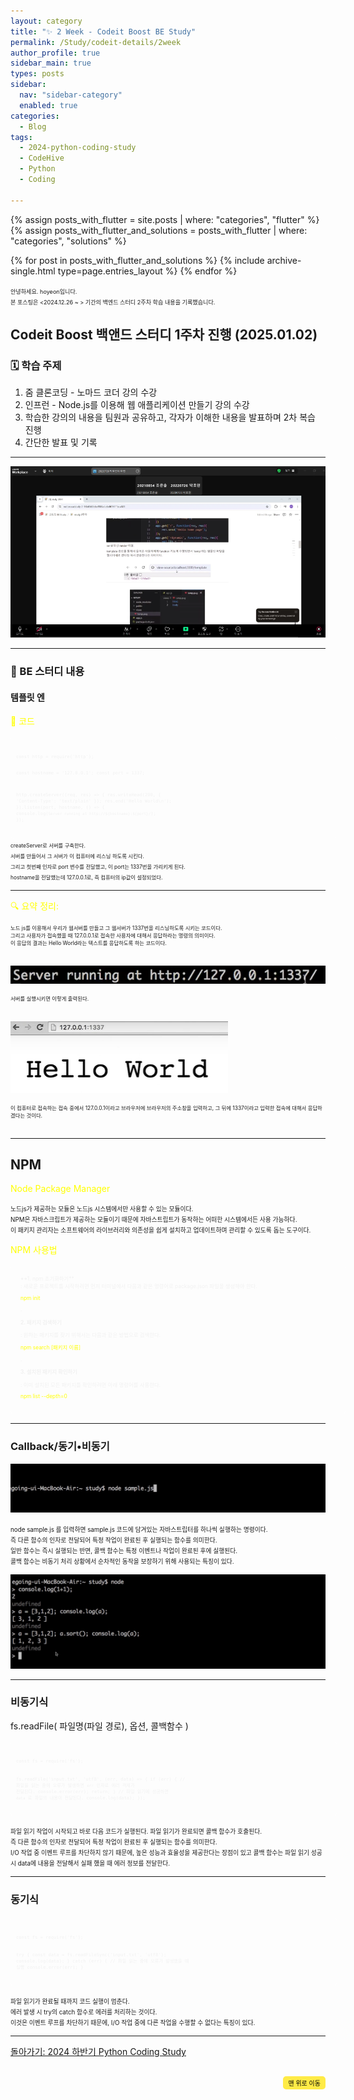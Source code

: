 ```yaml
---
layout: category
title: "✨ 2 Week - Codeit Boost BE Study"
permalink: /Study/codeit-details/2week
author_profile: true
sidebar_main: true
types: posts
sidebar:
  nav: "sidebar-category"
  enabled: true
categories:
  - Blog
tags:
  - 2024-python-coding-study
  - CodeHive
  - Python
  - Coding
    
---
```




{% assign posts_with_flutter = site.posts | where: "categories", "flutter" %}
{% assign posts_with_flutter_and_solutions = posts_with_flutter | where: "categories", "solutions" %}

{% for post in posts_with_flutter_and_solutions %}
  {% include archive-single.html type=page.entries_layout %}
{% endfor %}  



<span style="font-size:65%">안녕하세요. hoyeon입니다.<br>
본 포스팅은 <2024.12.26 ~ > 기간의 백엔드 스터디 2주차 학습 내용을 기록했습니다.</span>


## Codeit Boost 백앤드 스터디 1주차 진행 (2025.01.02)

### 🗓️ 학습 주제


1. 줌 클론코딩 - 노마드 코더 <Nomad Coders> 강의 수강<br>
2. 인프런 - Node.js를 이용해 웹 애플리케이션 만들기 강의 수강<br>
3. 학습한 강의의 내용을 팀원과 공유하고, 각자가 이해한 내용을 발표하며 2차 복습 진행<br>
4. 간단한 발표 및 기록<br>
 



---   



<img src="https://raw.githubusercontent.com/park-hoyeon/park-hoyeon.github.io/master/_pages/Study/images/BE2.png">



---
### 📝 BE 스터디 내용

#### 템플릿 엔


<span style="color:yellow"> 📝 코드</span>

<link rel="stylesheet" href="https://cdnjs.cloudflare.com/ajax/libs/highlight.js/11.8.0/styles/atom-one-dark.min.css">
<script src="https://cdnjs.cloudflare.com/ajax/libs/highlight.js/11.8.0/highlight.min.js"></script>
<script>hljs.highlightAll();</script>

<div style="font-size:60%; padding:8px; border: 1px solid rgba(255, 255, 255, 0.2); border-radius:5px; background-color: rgba(255, 255, 255, 0.05); color: #f1f1f1; width: 100%; margin-left: 0; margin-right: 0; text-align: left; font-family: monospace;">
  <pre><code class="java">
const http = require('http');

const hostname = '127.0.0.1';
const port = 1337;

http.createServer((req, res) => {
 res.writeHead(200, { 'Content-Type': 'text/plain' });
 res.end('Hello World\n');
}).listen(port, hostname, () => {
 console.log(`Server running at http://${hostname}:${port}/`);
});
  </code></pre>
</div>


<span style="font-size:60%">
createServer로 서버를 구축한다.<br> 
서버를 만들어서 그 서버가 이 컴퓨터에 리스닝 하도록 시킨다. <br>
그리고 첫번째 인자로 port 변수를 전달했고, 이 port는 1337번을 가리키게 된다.<br>
hostname을 전달했는데 127.0.0.1로, 즉 컴퓨터의 ip값이 설정되었다.<br/>
</span>  

---   


<span style="color:yellow">🔍 요약 정리:</span><br>
<div style="font-size:60%">
노드 js를 이용해서 우리가 웹서버를 만들고 그 웹서버가 1337번을 리스닝하도록 시키는 코드이다.<br> 
그리고 사용자가 접속했을 때 127.0.0.1로 접속한 사용자에 대해서 응답하라는 명령의 의미이다.<br>
이 응답의 결과는 Hello World라는 텍스트를 응답하도록 하는 코드이다.</div> <br/>

<img src="https://raw.githubusercontent.com/park-hoyeon/park-hoyeon.github.io/master/_pages/Study/images/1-1.png"> <br>  

<div style="font-size:60%"> 서버를 실행시키면 이렇게 출력된다.</div><br>   


<img src="https://raw.githubusercontent.com/park-hoyeon/park-hoyeon.github.io/master/_pages/Study/images/1-2.png">   <br>

<div style="font-size:60%"> 
이 컴퓨터로 접속하는 접속 중에서 127.0.0.1이라고 브라우저에 브라우저의 주소창을 입력하고, 그 뒤에 1337이라고 입력한 접속에 대해서 응답하겠다는 것이다.</div><br>   

---  


## NPM  


<span style="color:yellow">Node Package Manager</span><br>

<span style="font-size:70%">
노드js가 제공하는 모듈은 노드js 시스템에서만 사용할 수 있는 모듈이다.<br> 
NPM은 자바스크립트가 제공하는 모듈이기 때문에 자바스트립트가 동작하는 어떠한 시스템에서든 사용 가능하다.<br>
이 패키지 관리자는 소프트웨어의 라이브러리와 의존성을 쉽게 설치하고 업데이트하며 관리할 수 있도록 돕는 도구이다. </span><br>   






<span style="color:yellow">NPM 사용법</span><br>
<div style="font-size:60%; padding:15px; border: 1px solid rgba(255, 255, 255, 0.2); border-radius:5px; background-color: rgba(255, 255, 255, 0.05); color: #f1f1f1; width: 100%; margin-left: 0; margin-right: 0; text-align: left;">
**1. npm 초기화하기** <br>   
: 새로운 프로젝트를 시작하려면 먼저 터미널에서 다음과 같은 명령어로 package.json 파일을 생성해야 한다.<br>

<span style="color:yellow">npm init</span><br> 

.

**2. 패키지 검색하기** <br>

: 원하는 패키지를 찾기 위해서는 다음과 같은 방법으로 검색한다.<br>

<span style="color:yellow">npm search [패키지 이름]</span><br>   

.

**3. 설치된 패키지 확인하기** <br>

: 이미 설치된 모든 패키지를 확인하려면 아래 명령어를 사용한다.<br>

<span style="color:yellow">npm list --depth=0</span><br> 
</div>

---

### Callback/동기•비동기

<img src="https://raw.githubusercontent.com/park-hoyeon/park-hoyeon.github.io/master/_pages/Study/images/1-3.jpeg">   <br>

<span style="font-size:70%">
node sample.js 를 입력하면 sample.js 코드에 담겨있는 자바스트립터를 하나씩 실행하는 명령이다.<br>
즉 다른 함수의 인자로 전달되어 특정 작업이 완료된 후 실행되는 함수를 의미한다.<br>
일반 함수는 즉시 실행되는 반면, 콜백 함수는 특정 이벤트나 작업이 완료된 후에 실행된다.<br>
콜백 함수는 비동기 처리 상황에서 순차적인 동작을 보장하기 위해 사용되는 특징이 있다. </span><br>  

 
<img src="https://raw.githubusercontent.com/park-hoyeon/park-hoyeon.github.io/master/_pages/Study/images/1-4.jpeg">   <br>

---

### 비동기식

fs.readFile( 파일명(파일 경로), 옵션, 콜백함수 )<br>

<link rel="stylesheet" href="https://cdnjs.cloudflare.com/ajax/libs/highlight.js/11.8.0/styles/atom-one-dark.min.css">
<script src="https://cdnjs.cloudflare.com/ajax/libs/highlight.js/11.8.0/highlight.min.js"></script>
<script>hljs.highlightAll();</script>

<div style="font-size:60%; padding:8px; border: 1px solid rgba(255, 255, 255, 0.2); border-radius:5px; background-color: rgba(255, 255, 255, 0.05); color: #f1f1f1; width: 100%; margin-left: 0; margin-right: 0; text-align: left; font-family: monospace;">
  <pre><code class="java">
const fs = require('fs');

fs.readFile('input.txt', 'utf8', (err, data) => {
  if (err) {
    // 파일을 읽는 중에 오류가 발생하면 `err` 인자로 에러 객체가 전달된다.
    console.error(err);
    return;
  }
  // 파일 읽기에 성공하면 `data` 로 파일의 내용이 전달된다.
  console.log(data);
});
  </code></pre>
</div>



<span style="font-size:70%">파일 읽기 작업이 시작되고 바로 다음 코드가 실행된다. 파일 읽기가 완료되면 콜백 함수가 호출된다.<br>
즉 다른 함수의 인자로 전달되어 특정 작업이 완료된 후 실행되는 함수를 의미한다.<br>
I/O 작업 중 이벤트 루프를 차단하지 않기 때문에, 높은 성능과 효율성을 제공한다는 장점이 있고
콜백 함수는 파일 읽기 성공 시 data에 내용을 전달해서 실패 했을 때 에러 정보를 전달한다.</span><br>  


---

### 동기식


<link rel="stylesheet" href="https://cdnjs.cloudflare.com/ajax/libs/highlight.js/11.8.0/styles/atom-one-dark.min.css">
<script src="https://cdnjs.cloudflare.com/ajax/libs/highlight.js/11.8.0/highlight.min.js"></script>
<script>hljs.highlightAll();</script>

<div style="font-size:60%; padding:8px; border: 1px solid rgba(255, 255, 255, 0.2); border-radius:5px; background-color: rgba(255, 255, 255, 0.05); color: #f1f1f1; width: 100%; margin-left: 0; margin-right: 0; text-align: left; font-family: monospace;">
  <pre><code class="java">
const fs = require('fs');

try {
  const data = fs.readFileSync('input.txt', 'utf8');
  console.log(data);
} catch (err) {
  // 파일 읽는 중에 오류가 발생했을 때 실행
  console.error(err);
}
  </code></pre>
</div>



<span style="font-size:70%">파일 읽기가 완료될 때까지 코드 실행이 멈춘다.<br>
에러 발생 시 try의 catch 함수로 에러를 처리하는 것이다.<br>
이것은 이벤트 루프를 차단하기 때문에, I/O 작업 중에 다른 작업을 수행할 수 없다는 특징이 있다.</span><br>  


---




[돌아가기: 2024 하반기 Python Coding Study](https://park-hoyeon.github.io/Study/Codeit%20Boost%20BE%20Study/)  


<div style="text-align: right; margin-top: 30px;">
  <button onclick="scrollToTop()" style="
    padding: 10px 15x; 
    background-color: #FFEB46; 
    color: black; 
    border: 2px solid #FFEB46; 
    border-radius: 5px; 
    cursor: pointer; 
    font-size: 10px;">
    맨 위로 이동
  </button>
</div>

<script>
  // 맨 위로 이동하는 함수
  function scrollToTop() {
    window.scrollTo({ top: 0, behavior: 'smooth' });
  }
</script>
